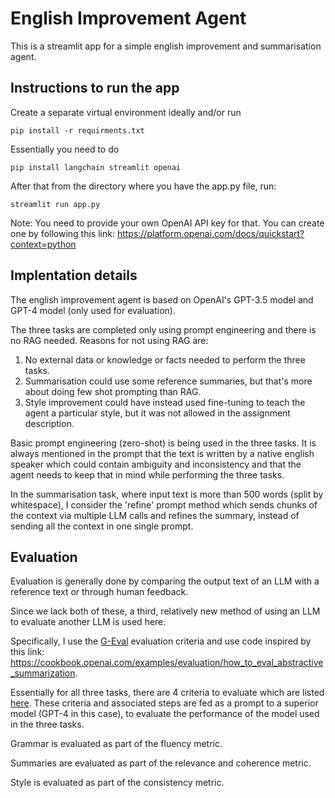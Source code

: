 # English Improvement Agent

This is a streamlit app for a simple english improvement and summarisation agent.

## Instructions to run the app

Create a separate virtual environment ideally and/or run 

```
pip install -r requirments.txt
```
Essentially you need to do 
```
pip install langchain streamlit openai
```

After that from the directory where you have the app.py file, run:

```
streamlit run app.py
```

Note: You need to provide your own OpenAI API key for that. You can create one by following this link: https://platform.openai.com/docs/quickstart?context=python


## Implentation details

The english improvement agent is based on OpenAI's GPT-3.5 model and GPT-4 model (only used for evaluation).

The three tasks are completed only using prompt engineering and there is no RAG needed. Reasons for not using RAG are:

1. No external data or knowledge or facts needed to perform the three tasks.
2. Summarisation could use some reference summaries, but that's more about doing few shot prompting than RAG.
3. Style improvement could have instead used fine-tuning to teach the agent a particular style, but it was not allowed in the assignment description.

Basic prompt engineering (zero-shot) is being used in the three tasks. It is always mentioned in the prompt that the text is written by a native english speaker which could contain ambiguity and inconsistency and that the agent needs to keep that in mind while performing the three tasks. 

In the summarisation task, where input text is more than 500 words (split by whitespace), I consider the 'refine' prompt method which sends chunks of the context via multiple LLM calls and refines the summary, instead of sending all the context in one single prompt.

## Evaluation

Evaluation is generally done by comparing the output text of an LLM with a reference text or through human feedback.

Since we lack both of these, a third, relatively new method of using an LLM to evaluate another LLM is used here.


Specifically, I use the [G-Eval](https://arxiv.org/pdf/2303.16634.pdf) evaluation criteria and use code inspired by this link: https://cookbook.openai.com/examples/evaluation/how_to_eval_abstractive_summarization. 

Essentially for all three tasks, there are 4 criteria to evaluate which are listed [here](./eval_metrics_info.md). These criteria and associated steps are fed as a prompt to a superior model (GPT-4 in this case), to evaluate the performance of the model used in the three tasks.

Grammar is evaluated as part of the fluency metric.

Summaries are evaluated as part of the relevance and coherence metric.

Style is evaluated as part of the consistency metric.